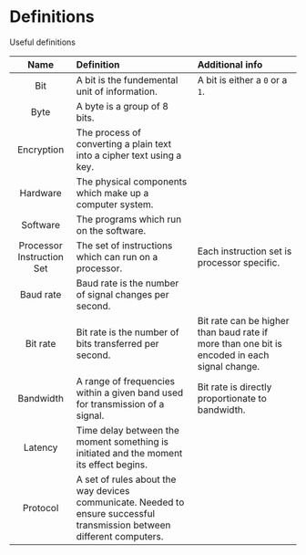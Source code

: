 # Definitions

Useful definitions

| Name | Definition | Additional info |
| :----: | :---------- | :--------------- | 
| Bit | A bit is the fundemental unit of information. | A bit is either a `0` or a `1`. | 
| Byte | A byte is a group of 8 bits. | |
| Encryption | The process of converting a plain text into a cipher text using a key. | |
| Hardware | The physical components which make up a computer system. | |
| Software | The programs which run on the software. | |
| Processor Instruction Set | The set of instructions which can run on a processor. | Each instruction set is processor specific. |
| Baud rate | Baud rate is the number of signal changes per second. | |
| Bit rate | Bit rate is the number of bits transferred per second. | Bit rate can be higher than baud rate if more than one bit is encoded in each signal change. |
| Bandwidth | A range of frequencies within a given band used for transmission of a signal. | Bit rate is directly proportionate to bandwidth. |
| Latency | Time delay between the moment something is initiated and the moment its effect begins. | |
| Protocol | A set of rules about the way devices communicate. Needed to ensure successful transmission between different computers. | |
